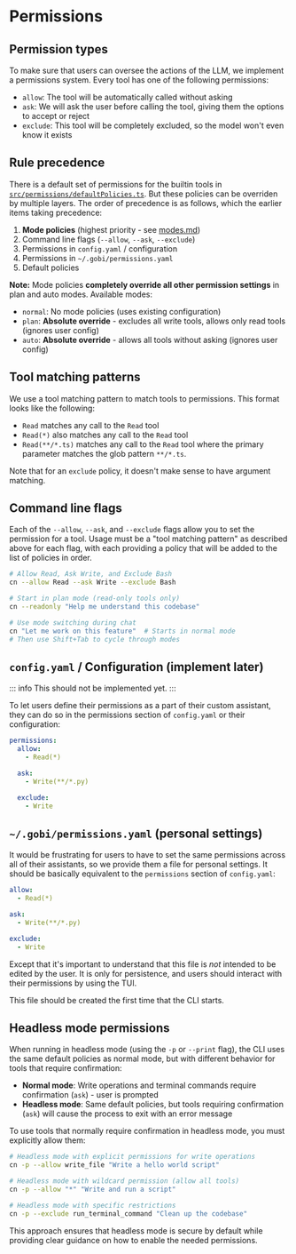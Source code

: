 # Permissions

## Permission types

To make sure that users can oversee the actions of the LLM, we implement a permissions system. Every tool has one of the following permissions:

- `allow`: The tool will be automatically called without asking
- `ask`: We will ask the user before calling the tool, giving them the options to accept or reject
- `exclude`: This tool will be completely excluded, so the model won't even know it exists

## Rule precedence

There is a default set of permissions for the builtin tools in [`src/permissions/defaultPolicies.ts`](../src/permissions/defaultPolicies.ts). But these policies can be overriden by multiple layers. The order of precedence is as follows, which the earlier items taking precedence:

1. **Mode policies** (highest priority - see [modes.md](./modes.md))
2. Command line flags (`--allow`, `--ask`, `--exclude`)
3. Permissions in `config.yaml` / configuration
4. Permissions in `~/.gobi/permissions.yaml`
5. Default policies

**Note:** Mode policies **completely override all other permission settings** in plan and auto modes. Available modes:

- `normal`: No mode policies (uses existing configuration)
- `plan`: **Absolute override** - excludes all write tools, allows only read tools (ignores user config)
- `auto`: **Absolute override** - allows all tools without asking (ignores user config)

## Tool matching patterns

We use a tool matching pattern to match tools to permissions. This format looks like the following:

- `Read` matches any call to the `Read` tool
- `Read(*)` also matches any call to the `Read` tool
- `Read(**/*.ts)` matches any call to the `Read` tool where the primary parameter matches the glob pattern `**/*.ts`.

Note that for an `exclude` policy, it doesn't make sense to have argument matching.

## Command line flags

Each of the `--allow`, `--ask`, and `--exclude` flags allow you to set the permission for a tool. Usage must be a "tool matching pattern" as described above for each flag, with each providing a policy that will be added to the list of policies in order.

```bash
# Allow Read, Ask Write, and Exclude Bash
cn --allow Read --ask Write --exclude Bash

# Start in plan mode (read-only tools only)
cn --readonly "Help me understand this codebase"

# Use mode switching during chat
cn "Let me work on this feature"  # Starts in normal mode
# Then use Shift+Tab to cycle through modes
```

## `config.yaml` / Configuration (implement later)

::: info
This should not be implemented yet.
:::

To let users define their permissions as a part of their custom assistant, they can do so in the permissions section of `config.yaml` or their configuration:

```yaml
permissions:
  allow:
    - Read(*)

  ask:
    - Write(**/*.py)

  exclude:
    - Write
```

## `~/.gobi/permissions.yaml` (personal settings)

It would be frustrating for users to have to set the same permissions across all of their assistants, so we provide them a file for personal settings. It should be basically equivalent to the `permissions` section of `config.yaml`:

```yaml title="~/.gobi/permissions.yaml"
allow:
  - Read(*)

ask:
  - Write(**/*.py)

exclude:
  - Write
```

Except that it's important to understand that this file is _not_ intended to be edited by the user. It is only for persistence, and users should interact with their permissions by using the TUI.

This file should be created the first time that the CLI starts.

## Headless mode permissions

When running in headless mode (using the `-p` or `--print` flag), the CLI uses the same default policies as normal mode, but with different behavior for tools that require confirmation:

- **Normal mode**: Write operations and terminal commands require confirmation (`ask`) - user is prompted
- **Headless mode**: Same default policies, but tools requiring confirmation (`ask`) will cause the process to exit with an error message

To use tools that normally require confirmation in headless mode, you must explicitly allow them:

```bash
# Headless mode with explicit permissions for write operations
cn -p --allow write_file "Write a hello world script"

# Headless mode with wildcard permission (allow all tools)
cn -p --allow "*" "Write and run a script"

# Headless mode with specific restrictions
cn -p --exclude run_terminal_command "Clean up the codebase"
```

This approach ensures that headless mode is secure by default while providing clear guidance on how to enable the needed permissions.

